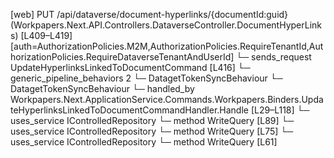 [web] PUT /api/dataverse/document-hyperlinks/{documentId:guid}  (Workpapers.Next.API.Controllers.DataverseController.DocumentHyperLinks)  [L409–L419] [auth=AuthorizationPolicies.M2M,AuthorizationPolicies.RequireTenantId,AuthorizationPolicies.RequireDataverseTenantAndUserId]
  └─ sends_request UpdateHyperlinksLinkedToDocumentCommand [L416]
    └─ generic_pipeline_behaviors 2
      └─ DatagetTokenSyncBehaviour
      └─ DatagetTokenSyncBehaviour
    └─ handled_by Workpapers.Next.ApplicationService.Commands.Workpapers.Binders.UpdateHyperlinksLinkedToDocumentCommandHandler.Handle [L29–L118]
      └─ uses_service IControlledRepository<Matter>
        └─ method WriteQuery [L89]
      └─ uses_service IControlledRepository<WorkpaperRecord>
        └─ method WriteQuery [L75]
      └─ uses_service IControlledRepository<Worksheet>
        └─ method WriteQuery [L61]

